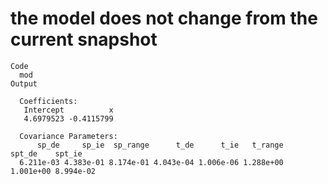 # the model does not change from the current snapshot

    Code
      mod
    Output
      
      Coefficients:
       Intercept          x 
       4.6979523 -0.4115799 
      
      Covariance Parameters:
          sp_de     sp_ie  sp_range      t_de      t_ie   t_range    spt_de    spt_ie 
      6.211e-03 4.383e-01 8.174e-01 4.043e-04 1.006e-06 1.288e+00 1.001e+00 8.994e-02 

